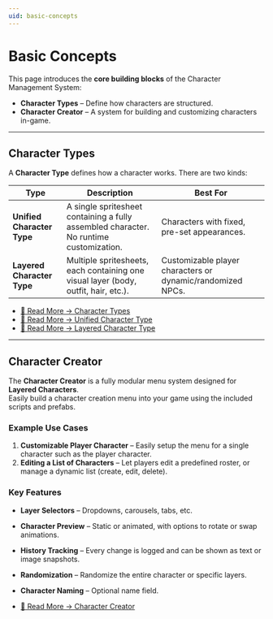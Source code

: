 ```yaml
---
uid: basic-concepts
---
```


# Basic Concepts

This page introduces the **core building blocks** of the Character Management System:  
- **Character Types** – Define how characters are structured.  
- **Character Creator** – A system for building and customizing characters in-game.  

---

## Character Types
A **Character Type** defines how a character works. There are two kinds:

| Type | Description | Best For |
|------|-------------|----------|
| **Unified Character Type** | A single spritesheet containing a fully assembled character. No runtime customization. | Characters with fixed, pre-set appearances. |
| **Layered Character Type** | Multiple spritesheets, each containing one visual layer (body, outfit, hair, etc.). | Customizable player characters or dynamic/randomized NPCs. |

- [🔗 Read More →  Character Types](xref:character-types)  
- [🔗 Read More → Unified Character Type](xrefunified-character-type)  
- [🔗 Read More → Layered Character Type](xreflayered-character-type)  

---

## Character Creator

The **Character Creator** is a fully modular menu system designed for **Layered Characters**.  
Easily build a character creation menu into your game using the included scripts and prefabs.

### Example Use Cases
1. **Customizable Player Character** – Easily setup the menu for a single character such as the player character.  
2. **Editing a List of Characters** – Let players edit a predefined roster, or manage a dynamic list (create, edit, delete).  

### Key Features
- **Layer Selectors** – Dropdowns, carousels, tabs, etc.  
- **Character Preview** – Static or animated, with options to rotate or swap animations.  
- **History Tracking** – Every change is logged and can be shown as text or image snapshots.  
- **Randomization** – Randomize the entire character or specific layers.  
- **Character Naming** – Optional name field.  

- [🔗 Read More → Character Creator](xref:character-creator)  
